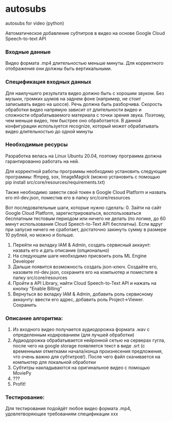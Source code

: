 # autosubs
autosubs for video (python)

Автоматическое добавление субтитров в видео на основе Google Cloud Speech-to-text API

### Входные данные
Видео формата .mp4 длительностью меньше минуты.
Для корректного отображения они должны быть вертикальными.

### Спецификация входных данных

Для наилучшего результата видео должно быть с хорошим звуком. Без музыки, громких шумов на заднем фоне (например, не стоит записывать видео на шоссе).
Речь должна быть разборчива.
Скорость обработки видео напрямую зависит от длительности видео и сложности обрабатываемого материала с точки зрения звука. Поэтому, чем меньше видео,
тем быстрее оно обработается. 
В данной конфигурации используется recognize, который может обрабатывать видео длительностью до одной минуты

### Необходимые ресурсы

Разработка велась на Linux Ubuntu 20.04, поэтому программа должна гарантированно работать на ней.

Для корректной работы программы необходимо установить следующие программы: ffmpeg, sox, ImageMagick (можно установить с помощью pip install src/core/resources/requirements.txt) 

Также необходимо завести свой токен в Google Cloud Platform и назвать его ml-dev.json, поместив его в папку src/core/resources

Вот последовательные шаги, которые нужно сделать:
0. Зайти на сайт Google Cloud Platform, зарегистрироваться, воспользоваться бесплатным тестовым периодом или ничего не делать (по логике, до 60 минут использования Cloud Speech-to-Text API бесплатны). Если вдруг при запуске ничего не сработает, достаточно закинуть сумму в размере 10 рублей, но можно и больше.
1. Перейти на вкладку IAM & Admin, создать сервисный аккаунт: назвать его и дать описание (опционально)
2. На следующем шаге необходимо присвоить роль ML Engine Developer
3. Дальше появится возможность создать json-ключ. Создайте его, назовите ml-dev.json, сохраните его на компьютер и поместите в папку src/core/resources
4. Пройти в API Library, найти Cloud Speech-to-Text API и нажать на кнопку "Enable Billing"
5. Вернуться во вкладку IAM & Admin, добавить роль сервисному аккаунту: ввести его адрес, добавить роль Project->Viewer. Сохранить

### Описание алгоритма:
1. Из входного видео получается аудиодорожка формата .wav с определенным кодированием (для лучшей обработки)
2. Аудиодорожка обрабатывается нейронной сетью на серверах гугла, после чего на google storage появляется текст в виде .srt 
(с временными отметками начала/конца произнесения предложения, что очень важно для субтитров!). После чего файл скачивается на компьютер для локальной обработки
3. Субтитры накладываются на оригинальное видео с помощью MoviePy
4. ???
5. Profit!

### Тестирование:
Для тестирования подойдёт любое видео формата .mp4, удовлетворяющее требованиям спецификации
xxx

